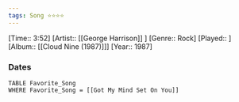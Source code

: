 ```yaml
---
tags: Song ⭐⭐⭐⭐ 
---
```

[Time:: 3:52]
[Artist:: [[George Harrison]] ]
[Genre:: Rock]
[Played:: ]
[Album:: [[Cloud Nine (1987)]]]
[Year:: 1987]
### Dates
````dataview
TABLE Favorite_Song
WHERE Favorite_Song = [[Got My Mind Set On You]]
````